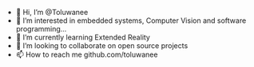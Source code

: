 - 👋 Hi, I’m @Toluwanee
- 👀 I’m interested in embedded systems, Computer Vision and software programming...
- 🌱 I’m currently learning Extended Reality
- 💞️ I’m looking to collaborate on open source projects
- 📫 How to reach me github.com/toluwanee
<!---
Toluwanee/Toluwanee is a ✨ special ✨ repository because its `README.md` (this file) appears on your GitHub profile.
You can click the Preview link to take a look at your changes.
--->
